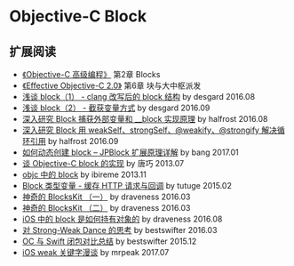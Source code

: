 # Objective-C Block



## 扩展阅读
- [《Objective-C 高级编程》](https://book.douban.com/subject/24720270/) 第2章 Blocks
- [《Effective Objective-C 2.0》](https://book.douban.com/subject/25829244/) 第6章 块与大中枢派发
- [浅谈 block（1） - clang 改写后的 block 结构](http://www.desgard.com/block1/) by desgard 2016.08
- [浅谈 block（2） - 截获变量方式](http://www.desgard.com/block2/) by desgard 2016.09
- [深入研究 Block 捕获外部变量和 __block 实现原理](https://halfrost.com/ios_block/) by halfrost 2016.08
- [深入研究 Block 用 weakSelf、strongSelf、@weakify、@strongify 解决循环引用](https://halfrost.com/ios_block_retain_circle/) by halfrost 2016.09
- [如何动态创建 block – JPBlock 扩展原理详解](http://blog.cnbang.net/tech/3332/) by bang 2017.01
- [谈 Objective-C block 的实现](http://blog.devtang.com/2013/07/28/a-look-inside-blocks/) by 唐巧 2013.07
- [objc 中的 block](https://blog.ibireme.com/2013/11/27/objc-block/) by ibireme 2013.11
- [Block 类型变量 - 缓存 HTTP 请求与回调](http://tutuge.me/2015/02/19/Block类型变量-缓存Http请求与回调/) by tutuge 2015.02
- [神奇的 BlocksKit （一）](https://draveness.me/blockskit-1) by draveness 2016.03
- [神奇的 BlocksKit （二）](https://draveness.me/blockskit-2) by draveness 2016.03
- [iOS 中的 block 是如何持有对象的](https://draveness.me/block-retain-object) by draveness 2016.08
- [对 Strong-Weak Dance 的思考](http://www.jianshu.com/p/4ec18161d790) by bestswifter 2016.03
- [OC 与 Swift 闭包对比总结](http://www.jianshu.com/p/d0d7b519fec1) by bestswifter 2015.12
- [iOS weak 关键字漫谈](http://mrpeak.cn/blog/ios-weak/) by mrpeak 2017.07